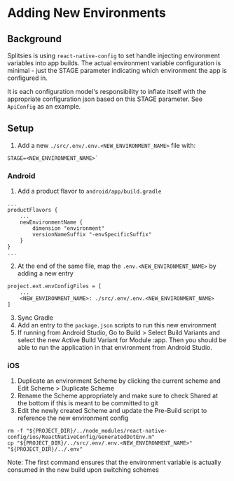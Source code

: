 # Adding New Environments

## Background
Splitsies is using `react-native-config` to set handle injecting environment variables into app builds. The actual environment variable configuration is minimal - just the STAGE parameter indicating which environment the app is configured in. 

It is each configuration model's responsibility to inflate itself with the appropriate configuration json based on this STAGE parameter. See `ApiConfig` as an example.

## Setup

1. Add a new `./src/.env/.env.<NEW_ENVIRONMENT_NAME>` file with:
```
STAGE=<NEW_ENVIRONMENT_NAME>`
```

### Android
1. Add a product flavor to `android/app/build.gradle`
```
...
productFlavors {
    ...
    newEnvironmentName {
        dimension "environment"
        versionNameSuffix "-envSpecificSuffix"
    }
}
...
```
2. At the end of the same file, map the `.env.<NEW_ENVIRONMENT_NAME>` by adding a new entry
```
project.ext.envConfigFiles = [
    ...
    <NEW_ENVIRONMENT_NAME>: ./src/.env/.env.<NEW_ENVIRONMENT_NAME>
]
```
3. Sync Gradle
4. Add an entry to the `package.json` scripts to run this new environment
5. If running from Android Studio, Go to Build > Select Build Variants and select the new Active Build Variant for Module :app. Then you should be able to run the application in that environment from Android Studio.

### iOS
1. Duplicate an environment Scheme by clicking the current scheme and Edit Scheme > Duplicate Scheme
2. Rename the Scheme appropriately and make sure to check Shared at the bottom if this is meant to be committed to git
3. Edit the newly created Scheme and update the Pre-Build script to reference the new environment config
```
rm -f "${PROJECT_DIR}/../node_modules/react-native-config/ios/ReactNativeConfig/GeneratedDotEnv.m"
cp "${PROJECT_DIR}/../src/.env/.env.<NEW_ENVIRONMENT_NAME>" "${PROJECT_DIR}/../.env"
```

Note: The first command ensures that the environment variable is actually consumed in the new build upon switching schemes
